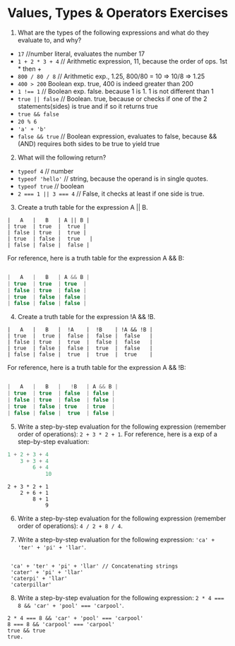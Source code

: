 # Values, Types & Operators Exercises

1. What are the types of the following expressions and what do they evaluate to, and why?
* `17` //number literal, evaluates the number 17
* `1 + 2 * 3 + 4` // Arithmetic expression, 11, because the order of ops. 1st * then +
* `800 / 80 / 8` // Arithmetic exp., 1.25, 800/80 = 10 => 10/8 => 1.25
* `400 > 200` Boolean exp. true, 400 is indeed greater than 200
* `1 !== 1` // Boolean exp. false. because 1 is 1. 1 is not different than 1
* `true || false` // Boolean. true, because or checks if one of the 2 statements(sides) is true and if so it returns true
* `true && false`
* `20 % 6`
* `'a' + 'b'`
* `false && true` // Boolean expression, evaluates to false, because && (AND) requires both sides to be true to yield true

2. What will the following return?
* `typeof 4` // number
*  `typeof 'hello'` // string, because the operand is in single quotes.
*  `typeof true` // boolean
* `2 === 1 || 3 === 4` // False, it checks at least if one side is true.

3. Create a truth table for the expression A || B.

```
|   A   |   B   | A || B |
| true  | true  |  true |
| false | true  |  true |
| true  | false |  true   |
| false | false |  false |

```

For reference, here is a truth table for the expression A && B:

``` js

|   A   |   B   | A && B |
| true  | true  | true  |
| false | true  | false |
| true  | false | false |
| false | false | false |

```
4. Create a truth table for the expression !A && !B.
```
|   A   |   B   |  !A    |  !B    | !A && !B |
| true  |  true |  false |  false |  false   |
| false | true  |  true  |  false |  false   |
| true  | false |  false |  true  |  false   |
| false | false |  true  |  true  |  true    |
```


For reference, here is a truth table for the expression A && !B:

``` js

|   A   |   B   |   !B   | A && B |
| true  | true  | false  | false |
| false | true  | false  | false |
| true  | false | true   | true  |
| false | false |  true  | false |

```
5. Write a step-by-step evaluation for the following expression (remember order of operations): `2 + 3 * 2 + 1`.
  For reference, here is a exp of a step-by-step evaluation:
  ```js
  1 + 2 + 3 + 4
      3 + 3 + 4
          6 + 4
              10
  ```
  ```
  2 + 3 * 2 + 1
      2 + 6 + 1
          8 + 1
              9
  ```

 6. Write a step-by-step evaluation for the following expression (remember order of operations): `4 / 2 + 8 / 4`.

 7. Write a step-by-step evaluation for the following expression: `'ca' + 'ter' + 'pi' + 'llar'`.
 ```

  'ca' + 'ter' + 'pi' + 'llar' // Concatenating strings
  'cater' + 'pi' + 'llar'
  'caterpi' + 'llar'
  'caterpillar'
 ```
 8. Write a step-by-step evaluation for the following expression: `2 * 4 === 8 && 'car' + 'pool' === 'carpool'`.

 ```
2 * 4 === 8 && 'car' + 'pool' === 'carpool'
8 === 8 && 'carpool' === 'carpool'
true && true
true.
 ```
